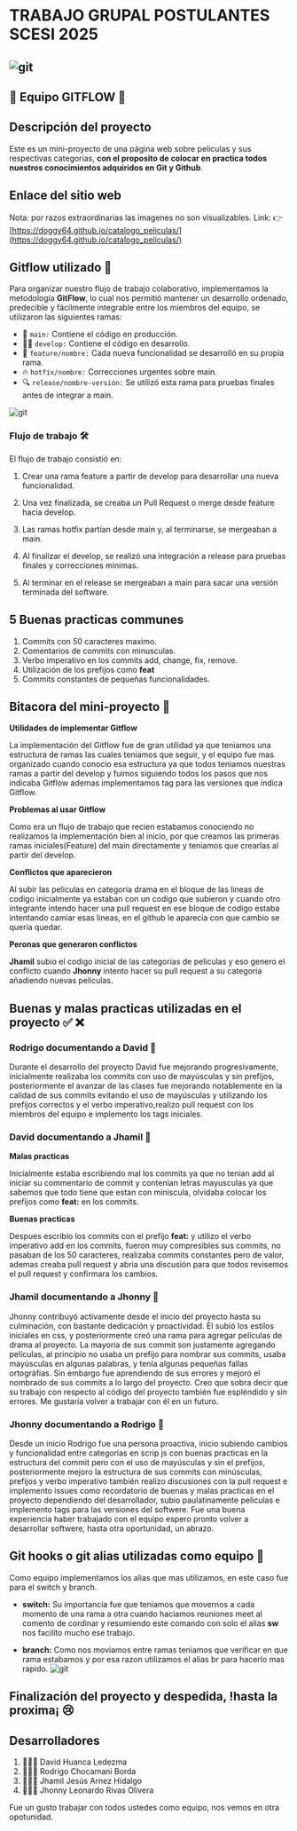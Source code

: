 # TRABAJO GRUPAL POSTULANTES SCESI 2025

![git](img/scesi.png)
---
## 💯 Equipo **GITFLOW** 💯
## Descripción del proyecto
Este es un mini-proyecto de una página web sobre peliculas y sus respectivas categorias, **con el proposito de colocar en practica todos nuestros conocimientos adquiridos en Git y Github**.

## Enlace del sitio web
Nota: por razos extraordinarias las imagenes no son visualizables.
Link: 👉[https://doggy64.github.io/catalogo_peliculas/](https://doggy64.github.io/catalogo_peliculas/)



## Gitflow utilizado 🌟

Para organizar nuestro flujo de trabajo colaborativo, implementamos la metodología **GitFlow**, lo cual nos permitió mantener un desarrollo ordenado, predecible y fácilmente integrable entre los miembros del equipo, se utilizaron las siguientes ramas:

* 🌳 `main:` Contiene el código en producción. 
* 🧑‍💻 `develop:` Contiene el código en desarrollo. 
* 🌿 `feature/nombre:` Cada nueva funcionalidad se desarrolló en su propia rama. 
* 🔥 `hotfix/nombre:` Correcciones urgentes sobre main. 
* 🔍 `release/nombre-versión:` Se utilizó esta rama para pruebas finales antes de integrar a main. 

![git](img/gitflow.png)

### Flujo de trabajo 🛠️

El flujo de trabajo consistió en:
1. Crear una rama feature a partir de develop para desarrollar una nueva funcionalidad.

2. Una vez finalizada, se creaba un Pull Request o merge desde feature hacia develop.

3. Las ramas hotfix partían desde main y, al terminarse, se mergeaban a main.

4. Al finalizar el develop, se realizó una integración a release para pruebas finales y correcciones minimas.

5. Al terminar en el release se mergeaban a main para sacar una versión terminada del software.

## 5 Buenas practicas communes
1. Commits con 50 caracteres maximo.
2. Comentarios de commits con minusculas.
3. Verbo imperativo en los commits add, change, fix, remove.
4. Utilización de los prefijos como **feat**
5. Commits constantes de pequeñas funcionalidades.
## Bitacora del mini-proyecto 📘

**Utilidades de implementar Gitflow**

La implementación del Gitflow fue de gran utilidad ya que teniamos una estructura de ramas las cuales teniamos que seguir, y el equipo fue mas organizado cuando conocio esa estructura ya que todos teniamos nuestras ramas a partir del develop y fuimos siguiendo todos los pasos que nos indicaba Gitflow ademas implementamos tag para las versiones que indica Gitflow.

**Problemas al usar Gitflow**

Como era un flujo de trabajo que recien estabamos conociendo no realizamos la implementación bien al inicio, por que creamos las primeras ramas iniciales(Feature) del main directamente y teniamos que crearlas al partir del develop.

**Conflictos que aparecieron**

Al subir las peliculas en categoria drama en el bloque de las lineas de codigo inicialmente ya estaban con un codigo que subieron y cuando otro integrante intendo hacer una pull request en ese bloque de codigo estaba intentando camiar esas lineas, en el github le aparecia con que cambio se queria quedar.

**Peronas que generaron conflictos**

**Jhamil** subio el codigo inicial de las categorias de peliculas y eso genero el conflicto cuando **Jhonny** intento hacer su pull request a su categoria añadiendo nuevas peliculas.

## Buenas y malas practicas utilizadas en el proyecto ✅ ❌

### Rodrigo documentando a David 👀

Durante el desarrollo del proyecto David fue mejorando progresivamente, inicialmente realizaba los commits con uso de mayúsculas y sin prefijos, posteriormente el avanzar de las clases fue mejorando notablemente en la calidad de sus commits evitando el uso de mayúsculas y utilizando los prefijos correctos y el verbo imperativo,realizo pull request con los miembros del equipo e implemento los tags iniciales.


### David documentando a Jhamil 👀

**Malas practicas**

Inicialmente estaba escribiendo mal los commits ya que no tenian add al iniciar su commentario de commit y contenian letras mayusculas ya que sabemos que todo tiene que estan con miniscula, olvidaba colocar los prefijos como **feat:** en los commits.

**Buenas practicas**

Despues escribio los commits con el prefijo **feat:** y utilizo el verbo imperativo add en los commits, fueron muy compresibles sus commits, no pasaban de los 50 caracteres, realizaba commits constantes pero de valor, ademas creaba pull request y abria una discusión para que todos revisemos el pull request y confirmara los cambios.



### Jhamil documentando a Jhonny 👀

Jhonny contribuyó activamente desde el inicio del proyecto hasta su culminación, con bastante dedicación y proactividad. El subió los estilos iniciales en css, y posteriormente creó una rama para agregar películas de drama al proyecto. La mayoría de sus commit son justamente agregando películas, al principio no usaba un prefijo para nombrar sus commits, usaba mayúsculas en algunas palabras, y tenía algunas pequeñas fallas ortográfias. Sin embargo fue aprendiendo de sus errores y mejoró el nombrado de sus commits a lo largo del proyecto. Creo que sobra decir que su trabajo con respecto al código del proyecto también fue espléndido y sin errores. Me gustaría volver a trabajar con él en un futuro.

### Jhonny documentando a Rodrigo 👀
Desde un inicio Rodrigo fue una persona proactiva, inicio subiendo cambios y funcionalidad entre categorías en scrip js con buenas practicas en la estructura del commit pero con el uso de mayúsculas y sin el prefijos, posteriormente mejoro la estructura de sus commits con minúsculas, prefijos y verbo imperativo también realizo discusiones con la pull request e implemento issues como recordatorio de buenas y malas practicas en el proyecto dependiendo del desarrollador, subio paulatinamente peliculas e implemento tags para las versiones del softwere.
Fue una buena experiencia haber trabajado con el equipo espero pronto volver a desarrollar softwere, hasta otra oportunidad, un abrazo.

## Git hooks o git alias utilizadas como equipo 👥
Como equipo implementamos los alias que mas utilizamos, en este caso fue para el switch y branch.
* **switch:** Su importancia fue que teniamos que movernos a cada momento de una rama a otra cuando haciamos reuniones meet al comento de cordinar y resumiendo este comando con solo el alias **sw** nos facilito mucho ese trabajo.

* **branch:** Como nos moviamos entre ramas teniamos que verificar en que rama estabamos y por esa razon utilizamos el alias br para hacerlo mas rapido.
![git](img/alias.png)

## Finalización del proyecto y despedida, !hasta la proxima¡ 😢

## Desarrolladores

1. 👨‍💻😸 David Huanca Ledezma 
2. 👨‍💻🐶 Rodrigo Chocamani Borda
3. 👨‍💻🐆 Jhamil Jesús Arnez Hidalgo
4. 👨‍💻🦭 Jhonny Leonardo Rivas Olivera 

Fue un gusto trabajar con todos ustedes como equipo, nos vemos en otra opotunidad.